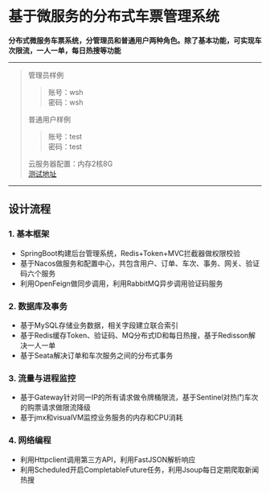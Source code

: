 # 基于微服务的分布式车票管理系统
**分布式微服务车票系统，分管理员和普通用户两种角色。除了基本功能，可实现车次限流，一人一单，每日热搜等功能**
***
>管理员样例
>> 账号：wsh  
>> 密码：wsh
>> 
>普通用户样例  
>> 账号：test  
>> 密码：test
>> 
>云服务器配置：内存2核8G  
>[测试地址](http://123.207.210.137/)    
***
## 设计流程
### 1. 基本框架
+ SpringBoot构建后台管理系统，Redis+Token+MVC拦截器做权限校验
+ 基于Nacos做服务和配置中心，共包含用户、订单、车次、事务、网关、验证码六个服务
+ 利用OpenFeign做同步调用，利用RabbitMQ异步调用验证码服务
### 2. 数据库及事务
+ 基于MySQL存储业务数据，相关字段建立联合索引
+ 基于Redis缓存Token、验证码、MQ分布式ID和每日热搜，基于Redisson解决一人一单
+ 基于Seata解决订单和车次服务之间的分布式事务
### 3. 流量与进程监控
+ 基于Gateway针对同一IP的所有请求做令牌桶限流，基于Sentinel对热门车次的购票请求做限流降级
+ 基于jmx和visualVM监控业务服务的内存和CPU消耗
### 4. 网络编程
+ 利用Httpclient调用第三方API，利用FastJSON解析响应
+ 利用Scheduled开启CompletableFuture任务，利用Jsoup每日定期爬取新闻热搜
